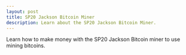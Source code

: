 ```yaml
---
layout: post
title: SP20 Jackson Bitcoin Miner
description: Learn about the SP20 Jackson Bitcoin Miner.
---
```


<p>Learn how to make money with the SP20 Jackson Bitcoin miner to use mining bitcoins.